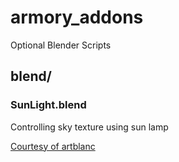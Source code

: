 # armory_addons
Optional Blender Scripts

## blend/

### SunLight.blend
Controlling sky texture using sun lamp
  
[Courtesy of artblanc](http://forums.armory3d.org/t/sun-lamps-and-sky-texture/65)
